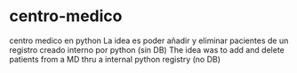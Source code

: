 # centro-medico
centro medico en python
La idea es poder añadir y eliminar pacientes de un registro creado interno por python (sin DB)
The idea was to add and delete patients from a MD thru a internal python registry (no DB)

